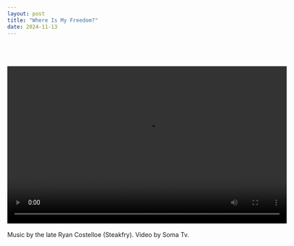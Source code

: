 ```yaml
---
layout: post
title: "Where Is My Freedom?"
date: 2024-11-13
---
```

<p style="font-size:15px">
<br><br>
  <div id="video-container">
    <video controls autoplay width="640" height="360">
      <source src="https://files.catbox.moe/4gl6oi.mp4" type="video/mp4">
      Your browser does not support the video tag.
    </video>
  </div>

<br>
Music by the late Ryan Costelloe (Steakfry).
Video by Soma Tv.
</p>
